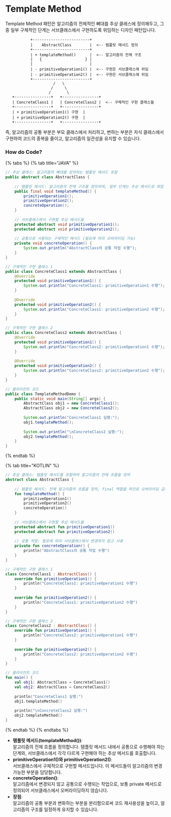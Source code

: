 # Template Method

Template Method 패턴은 알고리즘의 전체적인 뼈대를 추상 클래스에 정의해두고, 그 중 일부 구체적인 단계는 서브클래스에서 구현하도록 위임하는 디자인 패턴입니다.&#x20;

```
           +-------------------------+
           |    AbstractClass        |  <-- 템플릿 메서드 정의
           +-------------------------+
           | + templateMethod()      |  <-- 알고리즘의 전체 구조
           |   {                   } |
           |                         |
           | - primitiveOperation1() |  <-- 구현은 서브클래스에 위임
           | - primitiveOperation2() |  <-- 구현은 서브클래스에 위임
           +-------------------------+
                     /   \
                    /     \
                   /       \
   +----------------+   +----------------+
   | ConcreteClass1 |   | ConcreteClass2 |  <-- 구체적인 구현 클래스들
   +----------------+   +----------------+
   | + primitiveOperation1() 구현  | 
   | + primitiveOperation2() 구현  | 
   +----------------+   +----------------+

```

즉, 알고리즘의 공통 부분은 부모 클래스에서 처리하고, 변하는 부분은 자식 클래스에서 구현하여 코드의 중복을 줄이고, 알고리즘의 일관성을 유지할 수 있습니다.

### How do Code?

{% tabs %}
{% tab title="JAVA" %}
```java
// 추상 클래스: 알고리즘의 뼈대를 정의하는 템플릿 메서드 포함
public abstract class AbstractClass {
    
    // 템플릿 메서드: 알고리즘의 전체 구조를 정의하며, 일부 단계는 추상 메서드로 위임
    public final void templateMethod() {
        primitiveOperation1();
        primitiveOperation2();
        concreteOperation();
    }
    
    // 서브클래스에서 구현할 추상 메서드들
    protected abstract void primitiveOperation1();
    protected abstract void primitiveOperation2();
    
    // 공통으로 사용되는 구체적인 메서드 (필요에 따라 오버라이딩 가능)
    private void concreteOperation() {
        System.out.println("AbstractClass의 공통 작업 수행");
    }
}

// 구체적인 구현 클래스 1
public class ConcreteClass1 extends AbstractClass {
    @Override
    protected void primitiveOperation1() {
        System.out.println("ConcreteClass1: primitiveOperation1 수행");
    }
    
    @Override
    protected void primitiveOperation2() {
        System.out.println("ConcreteClass1: primitiveOperation2 수행");
    }
}

// 구체적인 구현 클래스 2
public class ConcreteClass2 extends AbstractClass {
    @Override
    protected void primitiveOperation1() {
        System.out.println("ConcreteClass2: primitiveOperation1 수행");
    }
    
    @Override
    protected void primitiveOperation2() {
        System.out.println("ConcreteClass2: primitiveOperation2 수행");
    }
}

// 클라이언트 코드
public class TemplateMethodDemo {
    public static void main(String[] args) {
        AbstractClass obj1 = new ConcreteClass1();
        AbstractClass obj2 = new ConcreteClass2();
        
        System.out.println("ConcreteClass1 실행:");
        obj1.templateMethod();
        
        System.out.println("\nConcreteClass2 실행:");
        obj2.templateMethod();
    }
}

```
{% endtab %}

{% tab title="KOTLIN" %}
```kotlin
// 추상 클래스: 템플릿 메서드를 포함하여 알고리즘의 전체 흐름을 정의
abstract class AbstractClass {
    
    // 템플릿 메서드: 전체 알고리즘의 흐름을 정의, final 역할을 하므로 오버라이딩 금지
    fun templateMethod() {
        primitiveOperation1()
        primitiveOperation2()
        concreteOperation()
    }
    
    // 서브클래스에서 구현할 추상 메서드들
    protected abstract fun primitiveOperation1()
    protected abstract fun primitiveOperation2()
    
    // 공통 작업: 필요에 따라 서브클래스에서 변경하지 않고 사용
    private fun concreteOperation() {
        println("AbstractClass의 공통 작업 수행")
    }
}

// 구체적인 구현 클래스 1
class ConcreteClass1 : AbstractClass() {
    override fun primitiveOperation1() {
        println("ConcreteClass1: primitiveOperation1 수행")
    }
    
    override fun primitiveOperation2() {
        println("ConcreteClass1: primitiveOperation2 수행")
    }
}

// 구체적인 구현 클래스 2
class ConcreteClass2 : AbstractClass() {
    override fun primitiveOperation1() {
        println("ConcreteClass2: primitiveOperation1 수행")
    }
    
    override fun primitiveOperation2() {
        println("ConcreteClass2: primitiveOperation2 수행")
    }
}

// 클라이언트 코드
fun main() {
    val obj1: AbstractClass = ConcreteClass1()
    val obj2: AbstractClass = ConcreteClass2()
    
    println("ConcreteClass1 실행:")
    obj1.templateMethod()
    
    println("\nConcreteClass2 실행:")
    obj2.templateMethod()
}

```
{% endtab %}
{% endtabs %}

* **템플릿 메서드(templateMethod())**:\
  알고리즘의 전체 흐름을 정의합니다. 템플릿 메서드 내에서 공통으로 수행해야 하는 단계와, 서브클래스에서 각각 다르게 구현해야 하는 추상 메서드를 호출합니다.
* **primitiveOperation1()와 primitiveOperation2()**:\
  서브클래스에서 구체적으로 구현할 메서드입니다. 이 메서드들이 알고리즘의 변경 가능한 부분을 담당합니다.
* **concreteOperation()**:\
  알고리즘에서 변경되지 않고 공통으로 수행되는 작업으로, 보통 private 메서드로 정의되어 서브클래스에서 오버라이딩하지 않습니다.
* **장점**:\
  알고리즘의 공통 부분과 변화하는 부분을 분리함으로써 코드 재사용성을 높이고, 알고리즘의 구조를 일정하게 유지할 수 있습니다.
